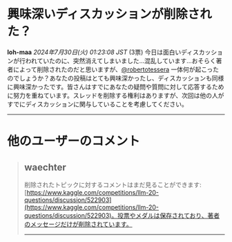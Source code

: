 # 興味深いディスカッションが削除された？

**loh-maa** *2024年7月30日(火) 01:23:08 JST* (3票)
今日は面白いディスカッションが行われていたのに、突然消えてしまいました…混乱しています…おそらく著者によって削除されたのだと思いますが、[@robertotessera](https://www.kaggle.com/robertotessera) 一体何が起こったのでしょうか？あなたの投稿はとても興味深かったし、ディスカッションも同様に興味深かったです。皆さんはすでにあなたの疑問や質問に対して応答するために努力を重ねています。スレッドを削除する権利はありますが、次回は他の人がすでにディスカッションに関与していることを考慮してください。

---
# 他のユーザーのコメント
> ## waechter
> 
> 削除されたトピックに対するコメントはまだ見ることができます: [https://www.kaggle.com/competitions/llm-20-questions/discussion/522903](https://www.kaggle.com/competitions/llm-20-questions/discussion/522903)。投票やメダルは保存されており、著者のメッセージだけが削除されています。
> 
> ---
